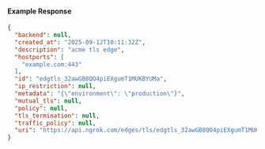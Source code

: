 <!-- Code generated for API Clients. DO NOT EDIT. -->

#### Example Response

```json
{
  "backend": null,
  "created_at": "2025-09-12T10:11:32Z",
  "description": "acme tls edge",
  "hostports": [
    "example.com:443"
  ],
  "id": "edgtls_32awGB8QO4piEXgumT1MUKBYUMa",
  "ip_restriction": null,
  "metadata": "{\"environment\": \"production\"}",
  "mutual_tls": null,
  "policy": null,
  "tls_termination": null,
  "traffic_policy": null,
  "uri": "https://api.ngrok.com/edges/tls/edgtls_32awGB8QO4piEXgumT1MUKBYUMa"
}
```
